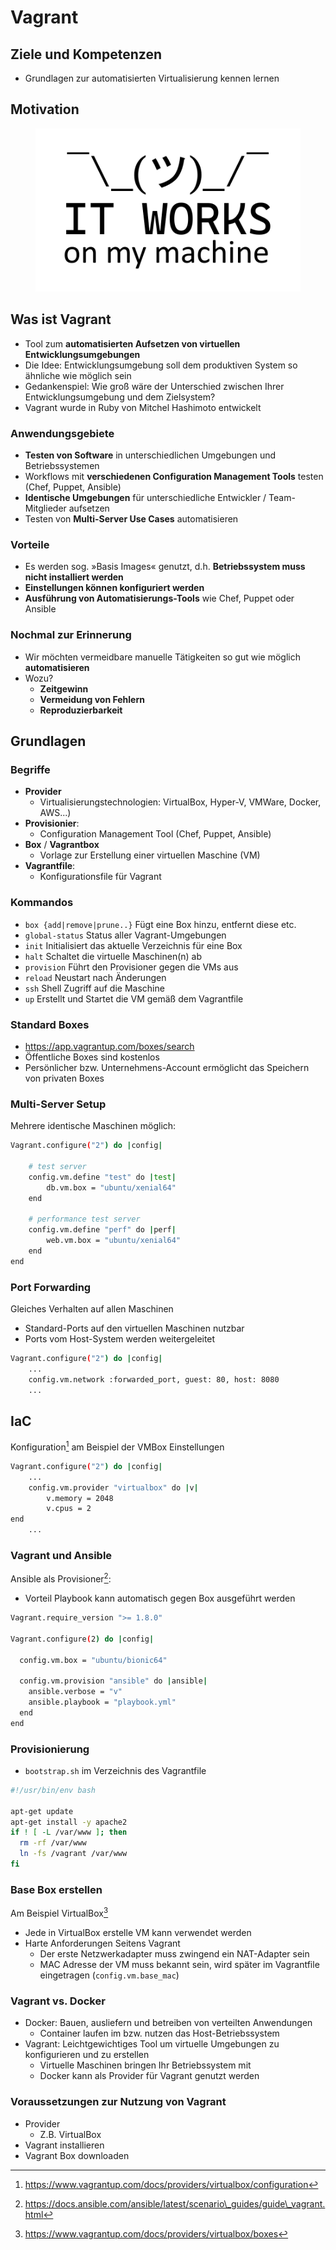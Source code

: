 # Vagrant

## Ziele und Kompetenzen

* Grundlagen zur automatisierten Virtualisierung kennen lernen

## Motivation



<figure><img src="../.gitbook/assets/vagrant.png" alt=""><figcaption></figcaption></figure>

## Was ist Vagrant

* Tool zum **automatisierten Aufsetzen von virtuellen Entwicklungsumgebungen**
* Die Idee: Entwicklungsumgebung soll dem produktiven System so ähnliche wie möglich sein
* Gedankenspiel: Wie groß wäre der Unterschied zwischen Ihrer Entwicklungsumgebung und dem Zielsystem?
* Vagrant wurde in Ruby von Mitchel Hashimoto entwickelt

### **Anwendungsgebiete**

* **Testen von Software** in unterschiedlichen Umgebungen und Betriebssystemen
* Workflows mit **verschiedenen Configuration Management Tools** testen (Chef, Puppet, Ansible)
* **Identische Umgebungen** für unterschiedliche Entwickler / Team-Mitglieder aufsetzen
* Testen von **Multi-Server Use Cases** automatisieren

### **Vorteile**

* Es werden sog. »Basis Images« genutzt, d.h. **Betriebssystem muss nicht installiert werden**
* **Einstellungen können konfiguriert werden**
* **Ausführung von Automatisierungs-Tools** wie Chef, Puppet oder Ansible

### **Nochmal zur Erinnerung**

* Wir möchten vermeidbare manuelle Tätigkeiten so gut wie möglich **automatisieren**
* Wozu?
  * **Zeitgewinn**
  * **Vermeidung von Fehlern**
  * **Reproduzierbarkeit**

## Grundlagen

### **Begriffe**

* **Provider**
  * Virtualisierungstechnologien: VirtualBox, Hyper-V, VMWare, Docker, AWS...)
* **Provisionier**:
  * Configuration Management Tool (Chef, Puppet, Ansible)
* **Box** / **Vagrantbox**
  * Vorlage zur Erstellung einer virtuellen Maschine (VM)
* **Vagrantfile**:
  * Konfigurationsfile für Vagrant

### **Kommandos**

* `box {add|remove|prune..}` Fügt eine Box hinzu, entfernt diese etc.
* `global-status` Status aller Vagrant-Umgebungen
* `init` Initialisiert das aktuelle Verzeichnis für eine Box
* `halt` Schaltet die virtuelle Maschinen(n) ab
* `provision` Führt den Provisioner gegen die VMs aus
* `reload` Neustart nach Änderungen
* `ssh` Shell Zugriff auf die Maschine
* `up` Erstellt und Startet die VM gemäß dem Vagrantfile

### **Standard Boxes**

* https://app.vagrantup.com/boxes/search
* Öffentliche Boxes sind kostenlos
* Persönlicher bzw. Unternehmens-Account ermöglicht das Speichern von privaten Boxes

### **Multi-Server Setup**

Mehrere identische Maschinen möglich:

```bash
Vagrant.configure("2") do |config|
    
    # test server
    config.vm.define "test" do |test|
        db.vm.box = "ubuntu/xenial64"
    end
    
    # performance test server
    config.vm.define "perf" do |perf|    
        web.vm.box = "ubuntu/xenial64"
    end 
end
```

### **Port Forwarding**

Gleiches Verhalten auf allen Maschinen

* Standard-Ports auf den virtuellen Maschinen nutzbar
* Ports vom Host-System werden weitergeleitet

```bash
Vagrant.configure("2") do |config|
    ...
    config.vm.network :forwarded_port, guest: 80, host: 8080
    ...
```

## IaC

Konfiguration[^1] am Beispiel der VMBox Einstellungen

```bash
Vagrant.configure("2") do |config|
    ...
    config.vm.provider "virtualbox" do |v|
        v.memory = 2048
        v.cpus = 2
end
    ...
```

### **Vagrant und Ansible**

Ansible als Provisioner[^2]:

* Vorteil Playbook kann automatisch gegen Box ausgeführt werden

```bash
Vagrant.require_version ">= 1.8.0"

Vagrant.configure(2) do |config|

  config.vm.box = "ubuntu/bionic64"

  config.vm.provision "ansible" do |ansible|
    ansible.verbose = "v"
    ansible.playbook = "playbook.yml"
  end
end
```

### **Provisionierung**

* `bootstrap.sh` im Verzeichnis des Vagrantfile

```bash
#!/usr/bin/env bash

apt-get update
apt-get install -y apache2
if ! [ -L /var/www ]; then
  rm -rf /var/www
  ln -fs /vagrant /var/www
fi
```

### **Base Box erstellen**

Am Beispiel VirtualBox[^3]

* Jede in VirtualBox erstelle VM kann verwendet werden
* Harte Anforderungen Seitens Vagrant
  * Der erste Netzwerkadapter muss zwingend ein NAT-Adapter sein
  * MAC Adresse der VM muss bekannt sein, wird später im Vagrantfile eingetragen (`config.vm.base_mac`)

### **Vagrant vs. Docker**

* Docker: Bauen, ausliefern und betreiben von verteilten Anwendungen
  * Container laufen im bzw. nutzen das Host-Betriebssystem
* Vagrant: Leichtgewichtiges Tool um virtuelle Umgebungen zu konfigurieren und zu erstellen
  * Virtuelle Maschinen bringen Ihr Betriebssystem mit
  * Docker kann als Provider für Vagrant genutzt werden

### **Voraussetzungen zur Nutzung von Vagrant**

* Provider
  * Z.B. VirtualBox
* Vagrant installieren
* Vagrant Box downloaden

[^1]: https://www.vagrantup.com/docs/providers/virtualbox/configuration

[^2]: https://docs.ansible.com/ansible/latest/scenario\_guides/guide\_vagrant.html

[^3]: https://www.vagrantup.com/docs/providers/virtualbox/boxes
